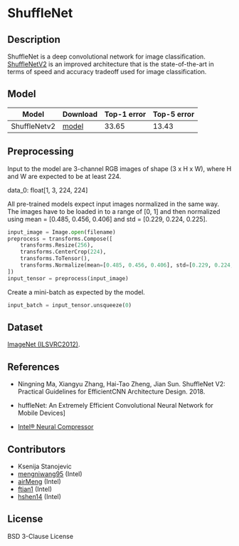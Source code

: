 <!--- SPDX-License-Identifier: Apache-2.0 -->

# ShuffleNet

## Description

ShuffleNet is a deep convolutional network for image classification.
[ShuffleNetV2](https://pytorch.org/hub/pytorch_vision_shufflenet_v2/) is an
improved architecture that is the state-of-the-art in terms of speed and
accuracy tradeoff used for image classification.


## Model

| Model              | Download                          | Top-1 error | Top-5 error |
|--------------------|:----------------------------------|:------------|:------------|
| ShuffleNetv2       | [model](shufflenetv2.pt)          |       33.65 |       13.43 |


## Preprocessing

Input to the model are 3-channel RGB images of shape (3 x H x W), where H and W
are expected to be at least 224.

data_0: float[1, 3, 224, 224]

All pre-trained models expect input images normalized in the same way. The
images have to be loaded in to a range of [0, 1] and then normalized using mean
= [0.485, 0.456, 0.406] and std = [0.229, 0.224, 0.225].


```python
input_image = Image.open(filename)
preprocess = transforms.Compose([
    transforms.Resize(256),
    transforms.CenterCrop(224),
    transforms.ToTensor(),
    transforms.Normalize(mean=[0.485, 0.456, 0.406], std=[0.229, 0.224, 0.225]),
])
input_tensor = preprocess(input_image)
```

Create a mini-batch as expected by the model.

```python
input_batch = input_tensor.unsqueeze(0)
```

## Dataset

[ImageNet (ILSVRC2012)](http://www.image-net.org/challenges/LSVRC/2012/).

## References

* Ningning Ma, Xiangyu Zhang, Hai-Tao Zheng, Jian Sun. ShuffleNet V2: Practical Guidelines for EfficientCNN Architecture Design. 2018.

* huffleNet: An Extremely Efficient Convolutional Neural Network for Mobile Devices]

* [Intel® Neural Compressor](https://github.com/intel/neural-compressor)

## Contributors

* Ksenija Stanojevic
* [mengniwang95](https://github.com/mengniwang95) (Intel)
* [airMeng](https://github.com/airMeng) (Intel)
* [ftian1](https://github.com/ftian1) (Intel)
* [hshen14](https://github.com/hshen14) (Intel)

## License
BSD 3-Clause License
